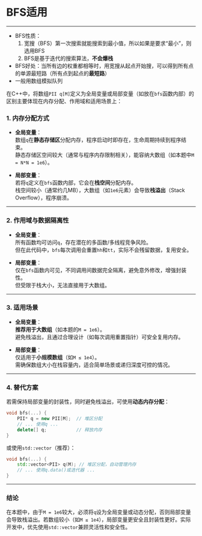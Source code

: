 # BFS适用

---

- BFS性质：
	1. 宽搜（BFS）第一次搜索就能搜索到最小值，所以如果是要求“最小”，则选用BFS
	2. BFS是基于迭代的搜索算法，**不会爆栈**
- BFS好处：当所有边的权重都相等时，用宽搜从起点开始搜，可以得到所有点的单源最短路（所有点到起点的**最短路**）
- 一般用数组模拟队列

在C++中，将数组`PII q[M]`定义为全局变量或局部变量（如放在`bfs`函数内部）的区别主要体现在内存分配、作用域和适用场景上：

### **1. 内存分配方式**
- **全局变量**：  
  数组`q`在**静态存储区**分配内存，程序启动时即存在，生命周期持续到程序结束。  
  静态存储区空间较大（通常与程序内存限制相关），能容纳大数组（如本题中`M = N*N = 1e6`）。

- **局部变量**：  
  若将`q`定义在`bfs`函数内部，它会在**栈空间**分配内存。  
  栈空间较小（通常约几MB），大数组（如`1e6`元素）会导致**栈溢出**（Stack Overflow），程序崩溃。

---

### **2. 作用域与数据隔离性**
- **全局变量**：  
  所有函数均可访问`q`，存在潜在的多函数/多线程竞争风险。  
  但在此代码中，`bfs`每次调用会重置`hh`和`tt`，实际不会残留数据，复用安全。

- **局部变量**：  
  仅在`bfs`函数内可见，不同调用间数据完全隔离，避免意外修改，增强封装性。  
  但受限于栈大小，无法直接用于大数组。

---

### **3. 适用场景**
- **全局变量**：  
  **推荐用于大数组**（如本题的`M = 1e6`）。  
  避免栈溢出，且通过合理设计（如每次调用重置指针）可安全复用内存。

- **局部变量**：  
  仅适用于**小规模数组**（如`M ≤ 1e4`）。  
  需确保数组大小在栈容量内，适合简单场景或递归深度可控的情况。

---

### **4. 替代方案**
若需保持局部变量的封装性，同时避免栈溢出，可使用**动态内存分配**：  
```cpp
void bfs(...) {
    PII* q = new PII[M];  // 堆区分配
    // ... 使用q ...
    delete[] q;           // 释放内存
}
```
或使用`std::vector`（推荐）：
```cpp
void bfs(...) {
    std::vector<PII> q(M); // 堆区分配，自动管理内存
    // ... 使用q.data()或迭代器 ...
}
```

---

### **结论**
在本题中，由于`M = 1e6`较大，必须将`q`设为全局变量或动态分配，否则局部变量会导致栈溢出。若数组较小（如`M ≤ 1e4`），局部变量更安全且封装性更好。实际开发中，优先使用`std::vector`兼顾灵活性和安全性。